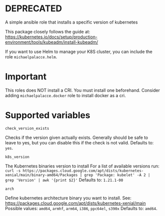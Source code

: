 # DEPRECATED

A simple ansible role that installs a specific version of kubernetes

This package closely follows the guide at: https://kubernetes.io/docs/setup/production-environment/tools/kubeadm/install-kubeadm/

If you want to use Helm to manage your K8S cluster, you can include the role `michaelpalacce.helm`.

# Important
This roles does NOT install a CRI. You must install one beforehand. Consider adding `michaelpalacce.docker` role to install docker as a cri.

# Supported variables

~~~
check_version_exists
~~~
Checks if the version given actually exists. Generally should be safe to leave to yes, but you can disable this if the check is not valid.
Defaults to: `yes`.

~~~
k8s_version
~~~
The Kubernetes binaries version to install
For a list of available versions run: `curl -s https://packages.cloud.google.com/apt/dists/kubernetes-xenial/main/binary-amd64/Packages | grep 'Package: kubelet' -A 2 | grep 'Version' | awk '{print $2}'`
Defaults to: `1.21.1-00`

~~~
arch
~~~
Define kubernetes architecture binary you want to install. See: https://packages.cloud.google.com/apt/dists/kubernetes-xenial/main
Possible values: `amd64`, `armhf`, `arm64`, `i386`, `ppc64el`, `s390x`
Defaults to: `amd64`.
